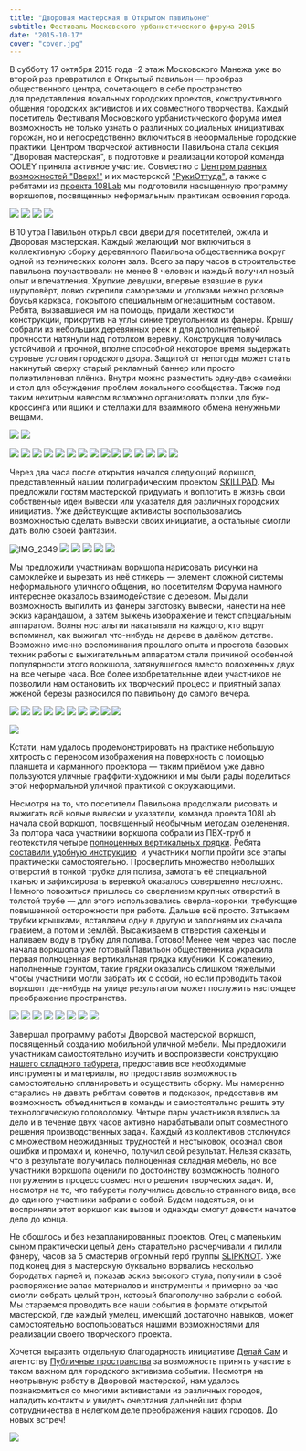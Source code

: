 ```yaml
---
title: "Дворовая мастерская в Открытом павильоне"
subtitle: Фестиваль Московского урбанистического форума 2015
date: "2015-10-17"
cover: "cover.jpg"
---
```



В субботу 17 октября 2015 года -2 этаж Московского Манежа уже во второй раз превратился в Открытый павильон — прообраз общественного центра, сочетающего в себе пространство для представления локальных городских проектов, конструктивного общения городских активистов и их совместного творчества. Каждый посетитель Фестиваля Московского урбанистического форума имел возможность не только узнать о различных социальных инициативах горожан, но и непосредственно включиться в неформальные городские практики. Центром творческой активности Павильона стала секция "Дворовая мастерская", в подготовке и реализации которой команда OOLEY приняла активное участие. Совместно с [Центром равных возможностей "Вверх!"](http://vverh.su/) и их мастерской ["РукиОттуда"](http://vverh.su/posts/masterskaya-rukiottuda-na-festivalnom-dne-urbanisticheskogo-foruma-17-oktyabrya/), а также с ребятами из [проекта 108Lab](http://www.108lab.ru/) мы подготовили насыщенную программу воркшопов, посвященных неформальным практикам освоения города.

![](./images/IMG_2345.jpg)
![](./images/IMG_2343.jpg)
![](./images/21748823874_62a684544b_k.jpg)
![](./images/22183580670_a6186fb3b6_k.jpg)

В 10 утра Павильон открыл свои двери для посетителей, ожила и Дворовая мастерская. Каждый желающий мог включиться в коллективную сборку деревянного Павильона общественника вокруг одной из технических колонн зала. Всего за пару часов в строительстве павильона поучаствовали не менее 8 человек и каждый получил новый опыт и впечатления. Хрупкие девушки, впервые взявшие в руки шуруповёрт, ловко скрепили саморезами и уголками нежно розовые брусья каркаса, покрытого специальным огнезащитным составом. Ребята, вызвавшиеся им на помощь, придали жесткости конструкции, прикрутив на углы синие треугольники из фанеры. Крышу собрали из небольших деревянных реек и для дополнительной прочности натянули над потолком веревку. Конструкция получилась устойчивой и прочной, вполне способной некоторое время выдержать суровые условия городского двора. Защитой от непогоды может стать накинутый сверху старый рекламный баннер или просто полиэтиленовая плёнка. Внутри можно разместить одну-две скамейки и стол для обсуждения проблем локального сообщества. Также под таким нехитрым навесом возможно организовать полки для бук-кроссинга или ящики и стеллажи для взаимного обмена ненужными вещами.

![](./images/IMG_2341.jpg)
![](./images/IMG_2344.jpg)

![](./images/22183838348_078c72c2c1_k.jpg)
![](./images/21748791874_ac694c4cd1_k.jpg)
![](./images/21748796354_0a06aa8b5e_k.jpg)
![](./images/22345549576_d613e5d24c_k.jpg)
![](./images/22345556956_75dcc2e339_k.jpg)
![](./images/22358475452_cbd4cf0b6f_k.jpg)
![](./images/22371562285_7d3c2ee341_k.jpg)
![](./images/22382279541_4c0fac3ac7_k.jpg)
![](./images/22382295681_e00e1bf1de_k.jpg)
![](./images/22358503222_d37f227bd8_k.jpg)
![](./images/22183853738_15a8988641_k.jpg)
![](./images/22183862838_4775e552bc_k.jpg)
![](./images/22184725479_08885e0134_k.jpg)
![](./images/21748818604_43484c1509_k.jpg)
![](./images/21750485893_e31a1d9494_k.jpg)


Через два часа после открытия начался следующий воркшоп, представленный нашим полиграфическим проектом [SKILLPAD](http://www.skillpad.ru). Мы предложили гостям мастерской придумать и воплотить в жизнь свои собственные идеи вывески или указателя для различных городских инициатив. Уже действующие активисты воспользовались возможностью сделать вывески своих инициатив, а остальные смогли дать волю своей фантазии. 

![IMG_2349](./images/IMG_2349.jpg)
![](./images/21748814924_e9618acbdf_k.jpg)
![](./images/22358493072_70d652cb05_k.jpg)
![](./images/22183849828_a6cd0b9794_k.jpg)
![](./images/IMG_2351.jpg)
![](./images/IMG_2352.jpg)


Мы предложили участникам воркшопа нарисовать рисунки на самоклейке и вырезать из неё стикеры — элемент сложной системы неформального уличного общения, но посетителям Форума намного интереснее оказалось взаимодействие с деревом. Мы дали возможность выпилить из фанеры заготовку вывески, нанести на неё эскиз карандашом, а затем выжечь изображение и текст специальным аппаратом. Волны ностальгии накатывали на каждого, кто вдруг вспоминал, как выжигал что-нибудь на дереве в далёком детстве. Возможно именно воспоминания прошлого опыта и простота базовых техник работы с выжигательным аппаратом стали причиной особенной популярности этого воркшопа, затянувшегося вместо положенных двух на все четыре часа. Все более изобретательные идеи участников не позволили нам остановить их творческий процесс и приятный запах жженой березы разносился по павильону до самого вечера.

![](./images/22184736079_c9eb26ae52_k.jpg)
![](./images/IMG_7900.jpg)
![](./images/IMG_7901.jpg)
![](./images/IMG_2354.jpg)
![](./images/IMG_2355.jpg)
![](./images/IMG_2356.jpg)
![](./images/IMG_2346.jpg)
![](./images/IMG_2347.jpg)
![](./images/IMG_2348.jpg)
![](./images/22382310941_cc9b427860_k.jpg)

![](./images/22184742289_fa8af1d599_k.jpg)


Кстати, нам удалось продемонстрировать на практике небольшую хитрость с переносом изображения на поверхность с помощью планшета и карманного проектора — таким приёмом уже давно пользуются уличные граффити-художники и мы были рады поделиться этой неформальной уличной практикой с окружающими.

Несмотря на то, что посетители Павильона продолжали рисовать и выжигать всё новые вывески и указатели, команда проекта 108Lab начала свой воркшоп, посвященный необычным методам озеленения. За полтора часа участники воркшопа собрали из ПВХ-труб и геотекстиля четыре [полноценных вертикальных грядки](http://www.liveinternet.ru/users/5129556/post355244070). Ребята [составили удобную инструкцию](https://drive.google.com/file/d/0B6KamMnlu188dkplTGlTeHZacmc/view?usp=sharing)  и участники могли пройти все этапы практически самостоятельно. Просверлить множество небольших отверстий в тонкой трубке для полива, замотать её специальной тканью и зафиксировать веревкой оказалось совершенно несложно. Немного повозиться пришлось со сверлением крупных отверстий в толстой трубе — для этого использовались сверла-коронки, требующие повышенной осторожности при работе. Дальше всё просто. Затыкаем трубки крышками, вставляем одну в другую и заполняем их сначала гравием, а потом и землёй. Высаживаем в отверстия саженцы и наливаем воду в трубку для полива. Готово! Менее чем через час после начала воркшопа уже готовый Павильон общественника украсила первая полноценная вертикальная грядка клубники. К сожалению, наполненные грунтом, такие грядки оказались слишком тяжёлыми чтобы участники могли забрать их с собой, но если проводить такой воркшоп где-нибудь на улице результатом может послужить настоящее преображение пространства.

![](./images/N7QCoZCYSiQ.jpg)
![](./images/u7jocn8q4XU.jpg)
![](./images/JVnHQMj8T1U.jpg)
![](./images/MAf6nRWPWvI.jpg)
![](./images/IMG_2357.jpg)
![](./images/IMG_2353.jpg)
![](./images/vQlNJ3nsEIA.jpg)
![](./images/2s960tvMsZo.jpg)


Завершал программу работы Дворовой мастерской воркшоп, посвященный созданию мобильной уличной мебели. Мы предложили участникам самостоятельно изучить и воспроизвести конструкцию [нашего складного табурета](http://ooley.ru/prostoj-skladnoj-taburet-iz-derevyannogo-bruska/), предоставив все необходимые инструменты и материалы, но предоставив возможность самостоятельно спланировать и осуществить сборку. Мы намеренно старались не давать ребятам советов и подсказок, предоставив им возможность объединиться в команды и самостоятельно решить эту технологическую головоломку. Четыре пары участников взялись за дело и в течение двух часов активно нарабатывали опыт совместного решения производственных задач. Каждый из коллективов столкнулся с множеством неожиданных трудностей и нестыковок, осознал свои ошибки и промахи и, конечно, получил свой результат. Нельзя сказать, что в результате получилась полноценная складная мебель, но все участники воркшопа оценили по достоинству возможность полного погружения в процесс совместного решения творческих задач. И, несмотря на то, что табуреты получились довольно странного вида, все до единого участники забрали с собой. Будем надеяться, они восприняли этот воркшоп как вызов и однажды смогут довести начатое дело до конца.



Не обошлось и без незапланированных проектов. Отец с маленьким сыном практически целый день старательно расчерчивали и пилили фанеру, часов за 5 смастерив огромный герб группы [SLIPKNOT](http://www.slipknot1.com/). Уже под конец дня в мастерскую буквально ворвались несколько бородатых парней и, показав эскиз высокого стула, получили в своё распоряжение запас материалов и инструменты и примерно за час смогли собрать целый трон, который благополучно забрали с собой. Мы стараемся проводить все наши события в формате открытой мастерской, где каждый умелец, имеющий достаточно навыков, может самостоятельно воспользоваться нашими возможностями для реализации своего творческого проекта.

Хочется выразить отдельную благодарность инициативе [Делай Сам](http://delaisam.org/) и агентству [Публичные пространства](http://publicspaces.pro/) за возможность принять участие в таком важном для городского активизма событии. Несмотря на неотрывную работу в Дворовой мастерской, нам удалось познакомиться со многими активистами из различных городов, наладить контакты и увидеть очертания дальнейших форм сотрудничества в нелегком деле преображения наших городов. До новых встреч!







![](./images/22183555270_a622b0bbe5_k.jpg)


















